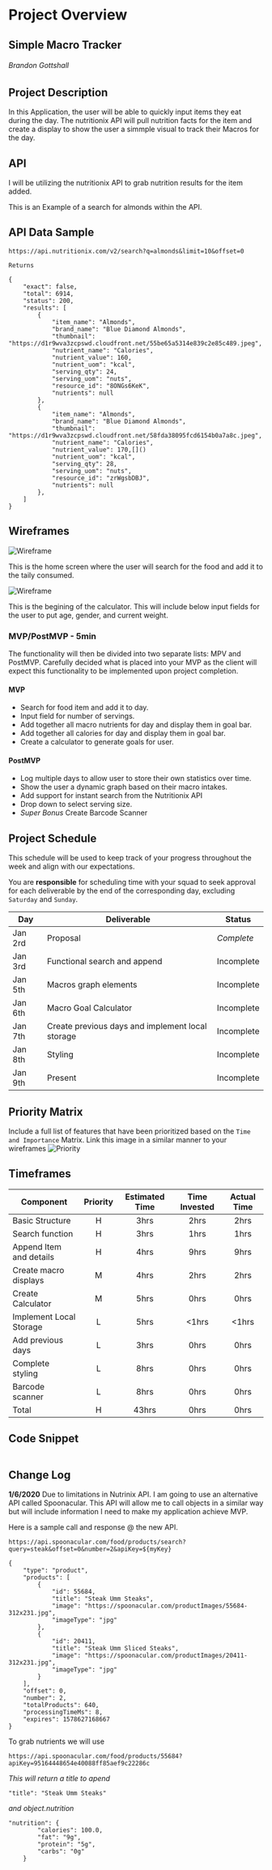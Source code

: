 # Project Overview

## Simple Macro Tracker
###### Brandon Gottshall

## Project Description

In this Application, the user will be able to quickly input items they eat during the day. The nutritionix API will pull nutrition facts for the item and create a display to show the user a simmple visual to track their Macros for the day.

## API

I will be utilizing the nutritionix API to grab nutrition results for the item added.

This is an Example of a search for almonds within the API.
## API Data Sample

```
https://api.nutritionix.com/v2/search?q=almonds&limit=10&offset=0

Returns

{
    "exact": false,
    "total": 6914,
    "status": 200,
    "results": [
        {
            "item_name": "Almonds",
            "brand_name": "Blue Diamond Almonds",
            "thumbnail": "https://d1r9wva3zcpswd.cloudfront.net/55be65a5314e839c2e85c489.jpeg",
            "nutrient_name": "Calories",
            "nutrient_value": 160,
            "nutrient_uom": "kcal",
            "serving_qty": 24,
            "serving_uom": "nuts",
            "resource_id": "8ONGs6KeK",
            "nutrients": null
        },
        {
            "item_name": "Almonds",
            "brand_name": "Blue Diamond Almonds",
            "thumbnail": "https://d1r9wva3zcpswd.cloudfront.net/58fda38095fcd6154b0a7a8c.jpeg",
            "nutrient_name": "Calories",
            "nutrient_value": 170,[]()
            "nutrient_uom": "kcal",
            "serving_qty": 28,
            "serving_uom": "nuts",
            "resource_id": "zrWgsbDBJ",
            "nutrients": null
        },
    ]
}
```


## Wireframes

![Wireframe](https://res.cloudinary.com/dwtzncgxe/image/upload/v1578066513/WireFrame_dsepce.png)

This is the home screen where the user will search for the food and add it to the taily consumed.

![Wireframe](https://res.cloudinary.com/dwtzncgxe/image/upload/v1578066513/WireFrame2_thiq9p.png)

This is the begining of the calculator. This will include below input fields for the user to put age, gender, and current weight.

### MVP/PostMVP - 5min

The functionality will then be divided into two separate lists: MPV and PostMVP.  Carefully decided what is placed into your MVP as the client will expect this functionality to be implemented upon project completion.  

#### MVP 

- Search for food item and add it to day.
- Input field for number of servings.
- Add together all macro nutrients for day and display them in goal bar.
- Add together all calories for day and display them in goal bar.
- Create a calculator to generate goals for user.

#### PostMVP 

- Log multiple days to allow user to store their own statistics over time.
- Show the user a dynamic graph based on their macro intakes.
- Add support for instant search from the Nutritionix API
- Drop down to select serving size.
- *Super Bonus* Create Barcode Scanner

## Project Schedule

This schedule will be used to keep track of your progress throughout the week and align with our expectations.  

You are **responsible** for scheduling time with your squad to seek approval for each deliverable by the end of the corresponding day, excluding `Saturday` and `Sunday`.

|  Day | Deliverable | Status
|---|---| ---|
|Jan 2rd| Proposal | *Complete*
|Jan 3rd| Functional search and append | Incomplete
|Jan 5th| Macros graph elements | Incomplete
|Jan 6th| Macro Goal Calculator | Incomplete
|Jan 7th| Create previous days and implement local storage | Incomplete
|Jan 8th| Styling | Incomplete
|Jan 9th| Present | Incomplete

## Priority Matrix

Include a full list of features that have been prioritized based on the `Time and Importance` Matrix.  Link this image in a similar manner to your wireframes
![Priority](https://res.cloudinary.com/dwtzncgxe/image/upload/v1578066444/Priority_koopf1.png)

## Timeframes

| Component | Priority | Estimated Time | Time Invested | Actual Time |
| --- | :---: |  :---: | :---: | :---: |
| Basic Structure | H | 3hrs| 2hrs | 2hrs |
| Search function | H | 3hrs| 1hrs | 1hrs |
| Append Item and details | H | 4hrs| 9hrs | 9hrs |
| Create macro displays | M | 4hrs| 2hrs | 2hrs |
| Create Calculator | M | 5hrs| 0hrs | 0hrs |
| Implement Local Storage | L | 5hrs| <1hrs | <1hrs |
| Add previous days | L | 3hrs| 0hrs | 0hrs |
| Complete styling | L | 8hrs| 0hrs | 0hrs |
| Barcode scanner | L | 8hrs| 0hrs | 0hrs |
| Total | H | 43hrs| 0hrs | 0hrs |


## Code Snippet

```

```

## Change Log
**1/6/2020** Due to limitations in Nutrinix API. I am going to use an alternative API called Spoonacular. This API will allow me to call objects in a similar way but will include information I need to make my application achieve MVP.

Here is a sample call and response @ the new API.
```
https://api.spoonacular.com/food/products/search?query=steak&offset=0&number=2&apiKey=${myKey}
```	

```
{
    "type": "product",
    "products": [
        {
            "id": 55684,
            "title": "Steak Umm Steaks",
            "image": "https://spoonacular.com/productImages/55684-312x231.jpg",
            "imageType": "jpg"
        },
        {
            "id": 20411,
            "title": "Steak Umm Sliced Steaks",
            "image": "https://spoonacular.com/productImages/20411-312x231.jpg",
            "imageType": "jpg"
        }
    ],
    "offset": 0,
    "number": 2,
    "totalProducts": 640,
    "processingTimeMs": 8,
    "expires": 1578627168667
}
```

To grab nutrients we will use
```
https://api.spoonacular.com/food/products/55684?apiKey=95164448654e40088ff85aef9c22286c
```

*This will return a title to apend*

```
"title": "Steak Umm Steaks"
```

*and object.nutrition*

```
"nutrition": {
        "calories": 100.0,
        "fat": "9g",
        "protein": "5g",
        "carbs": "0g"
    }
```